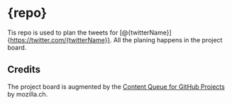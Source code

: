 # {repo}
Tis repo is used to plan the tweets for [@{twitterName}]{https://twitter.com/{twitterName}}.
All the planing happens in the project board.

## Credits
The project board is augmented by the [Content Queue for GitHub Projects](https://github.com/mozilla.ch/gh-projects-content-queue) by mozilla.ch.
